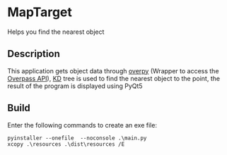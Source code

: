 # MapTarget
Helps you find the nearest object 

## Description
This application gets object data through [overpy](https://github.com/DinoTools/python-overpy) 
(Wrapper to access the [Overpass API](https://python-overpy.readthedocs.io/en/latest/)),
[KD](https://en.wikipedia.org/wiki/K-d_tree) tree is used to find the nearest object to the point,
the result of the program is displayed using PyQt5

## Build
Enter the following commands to create an exe file:
```shell
pyinstaller --onefile  --noconsole .\main.py 
xcopy .\resources .\dist\resources /E 
```